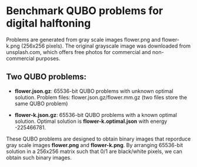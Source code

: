 # Benchmark QUBO problems for digital halftoning #
Problems are generated from gray scale images flower.png and flower-k.png (256x256 pixels).
The original grayscale image was downloaded from unsplash.com, which offers free photos for commercial and non-commercial purposes.

## Two QUBO problems:
*  **flower.json.gz**: 65536-bit QUBO problems with unknown optimal solution.
    Problem files: flower.json.gz/flower.mm.gz   (two files store the same QUBO problem)

* **flower-k.json.gz**: 65536-bit QUBO problems with a known optimal solution. 
Optimal solution is **flower-k.optimal.json** with energy -225466781.


These QUBO problems are designed to obtain binary images that reporduce gray scale images **flower.png** and **flower-k.png**.
By arranging 65536-bit solution in a 256x256 matrix such that 0/1 are black/white pixels, we can obtain such binary images.

